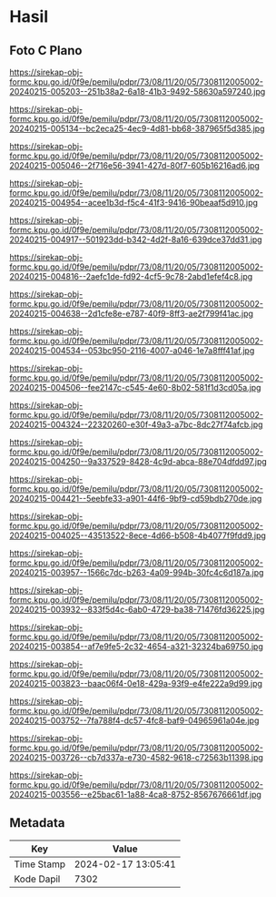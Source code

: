 # Hasil

## Foto C Plano

https://sirekap-obj-formc.kpu.go.id/0f9e/pemilu/pdpr/73/08/11/20/05/7308112005002-20240215-005203--251b38a2-6a18-41b3-9492-58630a597240.jpg

https://sirekap-obj-formc.kpu.go.id/0f9e/pemilu/pdpr/73/08/11/20/05/7308112005002-20240215-005134--bc2eca25-4ec9-4d81-bb68-387965f5d385.jpg

https://sirekap-obj-formc.kpu.go.id/0f9e/pemilu/pdpr/73/08/11/20/05/7308112005002-20240215-005046--2f716e56-3941-427d-80f7-605b16216ad6.jpg

https://sirekap-obj-formc.kpu.go.id/0f9e/pemilu/pdpr/73/08/11/20/05/7308112005002-20240215-004954--acee1b3d-f5c4-41f3-9416-90beaaf5d910.jpg

https://sirekap-obj-formc.kpu.go.id/0f9e/pemilu/pdpr/73/08/11/20/05/7308112005002-20240215-004917--501923dd-b342-4d2f-8a16-639dce37dd31.jpg

https://sirekap-obj-formc.kpu.go.id/0f9e/pemilu/pdpr/73/08/11/20/05/7308112005002-20240215-004816--2aefc1de-fd92-4cf5-9c78-2abd1efef4c8.jpg

https://sirekap-obj-formc.kpu.go.id/0f9e/pemilu/pdpr/73/08/11/20/05/7308112005002-20240215-004638--2d1cfe8e-e787-40f9-8ff3-ae2f799f41ac.jpg

https://sirekap-obj-formc.kpu.go.id/0f9e/pemilu/pdpr/73/08/11/20/05/7308112005002-20240215-004534--053bc950-2116-4007-a046-1e7a8fff41af.jpg

https://sirekap-obj-formc.kpu.go.id/0f9e/pemilu/pdpr/73/08/11/20/05/7308112005002-20240215-004506--fee2147c-c545-4e60-8b02-581f1d3cd05a.jpg

https://sirekap-obj-formc.kpu.go.id/0f9e/pemilu/pdpr/73/08/11/20/05/7308112005002-20240215-004324--22320260-e30f-49a3-a7bc-8dc27f74afcb.jpg

https://sirekap-obj-formc.kpu.go.id/0f9e/pemilu/pdpr/73/08/11/20/05/7308112005002-20240215-004250--9a337529-8428-4c9d-abca-88e704dfdd97.jpg

https://sirekap-obj-formc.kpu.go.id/0f9e/pemilu/pdpr/73/08/11/20/05/7308112005002-20240215-004421--5eebfe33-a901-44f6-9bf9-cd59bdb270de.jpg

https://sirekap-obj-formc.kpu.go.id/0f9e/pemilu/pdpr/73/08/11/20/05/7308112005002-20240215-004025--43513522-8ece-4d66-b508-4b4077f9fdd9.jpg

https://sirekap-obj-formc.kpu.go.id/0f9e/pemilu/pdpr/73/08/11/20/05/7308112005002-20240215-003957--1566c7dc-b263-4a09-994b-30fc4c6d187a.jpg

https://sirekap-obj-formc.kpu.go.id/0f9e/pemilu/pdpr/73/08/11/20/05/7308112005002-20240215-003932--833f5d4c-6ab0-4729-ba38-71476fd36225.jpg

https://sirekap-obj-formc.kpu.go.id/0f9e/pemilu/pdpr/73/08/11/20/05/7308112005002-20240215-003854--af7e9fe5-2c32-4654-a321-32324ba69750.jpg

https://sirekap-obj-formc.kpu.go.id/0f9e/pemilu/pdpr/73/08/11/20/05/7308112005002-20240215-003823--baac06f4-0e18-429a-93f9-e4fe222a9d99.jpg

https://sirekap-obj-formc.kpu.go.id/0f9e/pemilu/pdpr/73/08/11/20/05/7308112005002-20240215-003752--7fa788f4-dc57-4fc8-baf9-04965961a04e.jpg

https://sirekap-obj-formc.kpu.go.id/0f9e/pemilu/pdpr/73/08/11/20/05/7308112005002-20240215-003726--cb7d337a-e730-4582-9618-c72563b11398.jpg

https://sirekap-obj-formc.kpu.go.id/0f9e/pemilu/pdpr/73/08/11/20/05/7308112005002-20240215-003556--e25bac61-1a88-4ca8-8752-8567676661df.jpg


## Metadata

| Key        | Value               |
| ---------- | ------------------- |
| Time Stamp | 2024-02-17 13:05:41 |
| Kode Dapil | 7302                |



